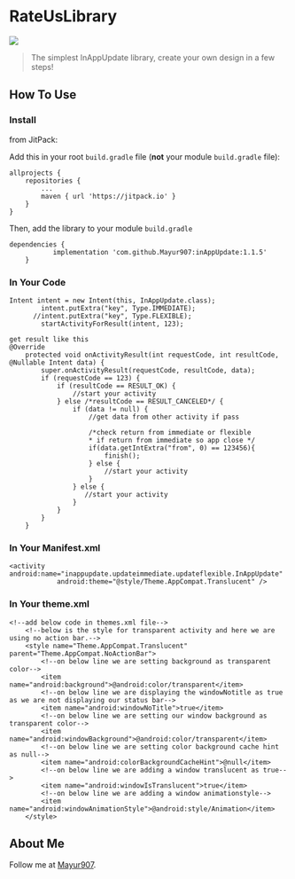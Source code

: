 # RateUsLibrary
[![](https://jitpack.io/v/Mayur907/inAppUpdate.svg)](https://jitpack.io/#Mayur907/inAppUpdate)

>The simplest InAppUpdate library, create your own design in a few steps!
 

## How To Use
### Install
from JitPack:

Add this in your root `build.gradle` file (**not** your module `build.gradle` file):
```
allprojects {
    repositories {
        ...
        maven { url 'https://jitpack.io' }
    }
}

```
Then, add the library to your module `build.gradle`
```
dependencies {
	       implementation 'com.github.Mayur907:inAppUpdate:1.1.5'
	}
```

### In Your Code
```
Intent intent = new Intent(this, InAppUpdate.class);
        intent.putExtra("key", Type.IMMEDIATE);
      //intent.putExtra("key", Type.FLEXIBLE);
        startActivityForResult(intent, 123);

get result like this
@Override
    protected void onActivityResult(int requestCode, int resultCode, @Nullable Intent data) {
        super.onActivityResult(requestCode, resultCode, data);       
        if (requestCode == 123) {
            if (resultCode == RESULT_OK) {
                //start your activity
            } else /*resultCode == RESULT_CANCELED*/ {
                if (data != null) {
                    //get data from other activity if pass
		    
                    /*check return from immediate or flexible
                    * if return from immediate so app close */
                    if(data.getIntExtra("from", 0) == 123456){
                        finish();
                    } else {
                        //start your activity
                    }
                } else {
                   //start your activity
                }
            }
        }
    }
```

### In Your Manifest.xml
```
<activity android:name="inappupdate.updateimmediate.updateflexible.InAppUpdate"
            android:theme="@style/Theme.AppCompat.Translucent" />
```	

### In Your theme.xml
```
<!--add below code in themes.xml file-->
    <!--below is the style for transparent activity and here we are using no action bar.-->
    <style name="Theme.AppCompat.Translucent" parent="Theme.AppCompat.NoActionBar">
        <!--on below line we are setting background as transparent color-->
        <item name="android:background">@android:color/transparent</item>
        <!--on below line we are displaying the windowNotitle as true as we are not displaying our status bar-->
        <item name="android:windowNoTitle">true</item>
        <!--on below line we are setting our window background as transparent color-->
        <item name="android:windowBackground">@android:color/transparent</item>
        <!--on below line we are setting color background cache hint as null-->
        <item name="android:colorBackgroundCacheHint">@null</item>
        <!--on below line we are adding a window translucent as true-->
        <item name="android:windowIsTranslucent">true</item>
        <!--on below line we are adding a window animationstyle-->
        <item name="android:windowAnimationStyle">@android:style/Animation</item>
    </style>
```

## About Me
Follow me at [Mayur907](https://github.com/Mayur907).
